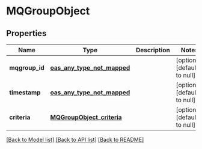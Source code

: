 # MQGroupObject
## Properties

| Name | Type | Description | Notes |
|------------ | ------------- | ------------- | -------------|
| **mqgroup\_id** | [**oas_any_type_not_mapped**](.md) |  | [optional] [default to null] |
| **timestamp** | [**oas_any_type_not_mapped**](.md) |  | [optional] [default to null] |
| **criteria** | [**MQGroupObject_criteria**](MQGroupObject_criteria.md) |  | [optional] [default to null] |

[[Back to Model list]](../README.md#documentation-for-models) [[Back to API list]](../README.md#documentation-for-api-endpoints) [[Back to README]](../README.md)

